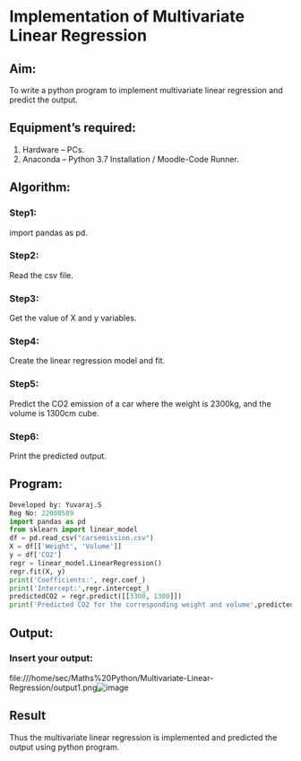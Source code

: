 # Implementation of Multivariate Linear Regression
## Aim:
To write a python program to implement multivariate linear regression and predict the
output.
## Equipment’s required:
1. Hardware – PCs.
2. Anaconda – Python 3.7 Installation / Moodle-Code Runner.
## Algorithm:
### Step1:
import pandas as pd.
### Step2:
Read the csv file.
### Step3:
Get the value of X and y variables.
### Step4:
Create the linear regression model and fit.
### Step5:
Predict the CO2 emission of a car where the weight is 2300kg, and the volume is 1300cm
cube.
### Step6:
Print the predicted output.
## Program:
```python
Developed by: Yuvaraj.S
Reg No: 22008589
import pandas as pd
from sklearn import linear_model
df = pd.read_csv("carsemission.csv")
X = df[['Weight', 'Volume']]
y = df['CO2']
regr = linear_model.LinearRegression()
regr.fit(X, y)
print('Coefficients:', regr.coef_)
print('Intercept:',regr.intercept_)
predictedCO2 = regr.predict([[3300, 1300]])
print('Predicted CO2 for the corresponding weight and volume',predictedCO2)
```
## Output:
### Insert your output:
file:///home/sec/Maths%20Python/Multivariate-Linear-Regression/output1.png![image](https://user-images.githubusercontent.com/118622554/214308250-86e092f8-5af2-4204-a635-6ff68059a462.png)

## Result
Thus the multivariate linear regression is implemented and predicted the output using
python program.
